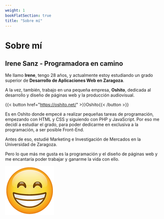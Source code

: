 ```yaml
---
weight: 1
bookFlatSection: true
title: "Sobre mí"
---
```


# Sobre mí

## Irene Sanz - Programadora en camino

Me llamo **Irene**, tengo 28 años, y actualmente estoy estudiando un grado superior de **Desarrollo de Aplicaciones Web en Zaragoza**.

A la vez, también, trabajo en una pequeña empresa, **Oshito**, dedicada al desarrollo y diseño de páginas web y la producción audiovisual.

{{< button href="https://oshito.net/" >}}Oshito{{< /button >}}

Es en Oshito donde empecé a realizar pequeñas tareas de programación, empezando con HTML y CSS y siguiendo con PHP y JavaScript.
Por eso me decidí a estudiar el grado, para poder dedicarme en exclusiva a la programación, a ser posible Front-End.

Antes de eso, estudié Marketing e Investigación de Mercados en la Universidad de Zaragoza.

Pero lo que más me gusta es la programación y el diseño de páginas web y me encantaría poder trabajar y ganarme la vida con ello.

![Emoji](https://github.com/sbirene/practicaHugo_DWES_2DAW/blob/main/static/images/emoji.png?raw=true)